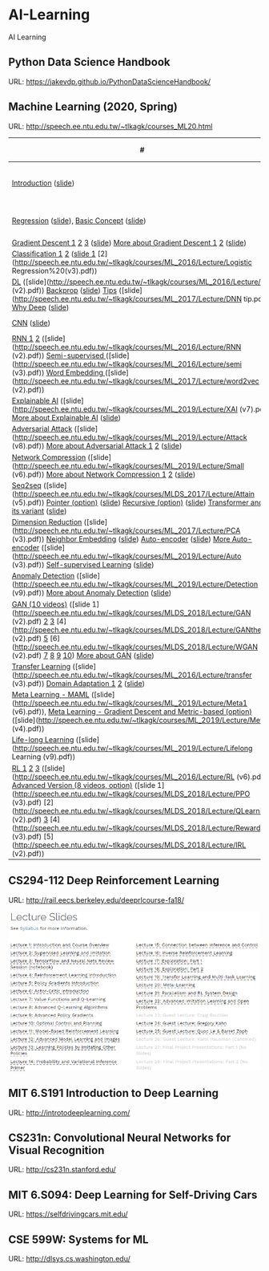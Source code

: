 # AI-Learning
AI Learning

## Python Data Science Handbook

URL: https://jakevdp.github.io/PythonDataScienceHandbook/

## Machine Learning (2020, Spring)

URL: http://speech.ee.ntu.edu.tw/~tlkagk/courses_ML20.html

| #                                                            | Notes                                                        | 作业说明                                                     | 作业示例                                                     |
| ------------------------------------------------------------ | ------------------------------------------------------------ | ------------------------------------------------------------ | ------------------------------------------------------------ |
| [Introduction](https://youtu.be/c9TwBeWAj_U) ([slide](http://speech.ee.ntu.edu.tw/~tlkagk/courses/ML2020/introduction.pdf)) | [1.引言](MachineLearning/1.引言.md) [2.学习导图](MachineLearning/2.学习导图.md) |                                                              |                                                              |
| [Regression](https://youtu.be/fegAeph9UaA) ([slide](http://speech.ee.ntu.edu.tw/~tlkagk/courses/ML2020/introduction.pdf)), [Basic Concept](https://youtu.be/D_S6y0Jm6dQ) ([slide](http://speech.ee.ntu.edu.tw/~tlkagk/courses/ML_2016/Lecture/Bias%20and%20Variance%20(v2).pdf)) | [3.回归](MachineLearning/3.回归.md) [4.误差](MachineLearning/4.误差.md) | [slide](https://docs.google.com/presentation/d/18MG1wSTTx8AentGnMfIRUp8ipo8bLpgAj16bJoqW-b0/edit#slide=id.g4cd6560e29_0_10) [video](https://youtu.be/QfU-qXINCvs) | [Regression](https://colab.research.google.com/drive/131sSqmrmWXfjFZ3jWSELl8cm0Ox5ah3C) [hw1](https://github.com/AndyFree96/AI-Learning/blob/master/MachineLearning/HWs/hw1/hw1.ipynb) |
| [Gradient Descent 1](https://youtu.be/fZAZUYEeIMg) [2](https://youtu.be/1_HBTJyWgNA) [3](https://youtu.be/wzPAInDF_gI) ([slide](http://speech.ee.ntu.edu.tw/~tlkagk/courses/ML_2016/Lecture/Gradient%20Descent%20(v2).pdf)) [More about Gradient Descent 1](https://youtu.be/4pUmZ8hXlHM) [2](https://youtu.be/e03YKGHXnL8) ([slide](http://speech.ee.ntu.edu.tw/~tlkagk/courses/ML2020/Optimization.pdf)) |                                                              |                                                              |                                                              |
| [Classification 1](https://youtu.be/fZAZUYEeIMg) [2](https://youtu.be/hSXFuypLukA) ([slide 1](http://speech.ee.ntu.edu.tw/~tlkagk/courses/ML_2016/Lecture/Classification%20\(v3\).pdf) [2](http://speech.ee.ntu.edu.tw/~tlkagk/courses/ML_2016/Lecture/Logistic Regression%20\(v3\).pdf)) |                                                              | [slide](https://docs.google.com/presentation/d/1dQVeHfIfUUWxMSg58frKBBeg2OD4N7SD0YP3LYMM7AA/edit?usp=sharing) [video](https://youtu.be/0_dbrUYoVow) | [Classification](https://colab.research.google.com/drive/1JaMKJU7hvnDoUfZjvUKzm9u-JLeX6B2C) |
| [DL](https://youtu.be/Dr-WRlEFefw) ([slide](http://speech.ee.ntu.edu.tw/~tlkagk/courses/ML_2016/Lecture/DL (v2).pdf)) [Backprop](https://youtu.be/ibJpTrp5mcE) ([slide](http://speech.ee.ntu.edu.tw/~tlkagk/courses/ML_2016/Lecture/BP.pdf)) [Tips](https://youtu.be/xki61j7z-30) ([slide](http://speech.ee.ntu.edu.tw/~tlkagk/courses/ML_2017/Lecture/DNN tip.pdf)) [Why Deep](https://youtu.be/XsC9byQkUH8) ([slide](http://speech.ee.ntu.edu.tw/~tlkagk/courses/ML_2017/Lecture/Why.pdf)) |                                                              |                                                              |                                                              |
| [CNN](https://youtu.be/FrKWiRv254g) ([slide](http://speech.ee.ntu.edu.tw/~tlkagk/courses/ML_2017/Lecture/CNN.pdf)) |                                                              | [slide](https://docs.google.com/presentation/d/1_6TJrFs3JGBsJpdRGLK1Fy_EiJlNvLm_lTZ9sjLsaKE/edit?usp=sharing) [video](https://youtu.be/L_ebtE4qk14) | [CNN](https://colab.research.google.com/drive/16a3G7Hh8Pv1X1PhZAUBEnZEkXThzDeHJ) |
| [RNN 1](https://www.youtube.com/watch?v=xCGidAeyS4M&feature=youtu.be) [2](https://www.youtube.com/watch?v=rTqmWlnwz_0&feature=youtu.be) ([slide](http://speech.ee.ntu.edu.tw/~tlkagk/courses/ML_2016/Lecture/RNN (v2).pdf)) [Semi-supervised  ](https://youtu.be/fX_guE7JNnY)([slide](http://speech.ee.ntu.edu.tw/~tlkagk/courses/ML_2016/Lecture/semi (v3).pdf)) [Word Embedding ](https://youtu.be/X7PH3NuYW0Q) ([slide](http://speech.ee.ntu.edu.tw/~tlkagk/courses/ML_2017/Lecture/word2vec (v2).pdf)) |                                                              | [slide](https://docs.google.com/presentation/d/1W5-D0hqchrkVgQxwNLBDlydamCHx5yetzmwbUiksBAA/edit?usp=sharing) [video](https://youtu.be/P1Lg5l5IPec) | [RNN](https://colab.research.google.com/drive/16d1Xox0OW-VNuxDn1pvy2UXFIPfieCb9) |
| [ Explainable AI](https://youtu.be/lnjrn3bF9lA) ([slide](http://speech.ee.ntu.edu.tw/~tlkagk/courses/ML_2019/Lecture/XAI (v7).pdf)) [More about Explainable AI](https://youtu.be/LsdiOt0wiWM) ([slide](https://docs.google.com/presentation/d/1oWsL_Yxp0P_l3OsiwMFOmVz02ZZJb86yYcndbUSL7Kc/edit?usp=sharing)) |                                                              | [slide](https://docs.google.com/presentation/d/1VClvgyilAvohextY0tM3gD7YemXGSUrzLV0E8RjDnMU/edit?usp=sharing) [video](https://youtu.be/HFyPZjB-Ex4) | [Explainable AI](https://colab.research.google.com/drive/1FbuTOevZTUO3IEVJLwSfwCdGnrBf3Qwv) |
| [Adversarial Attack](https://youtu.be/NI6yb0WgMBM) ([slide](http://speech.ee.ntu.edu.tw/~tlkagk/courses/ML_2019/Lecture/Attack (v8).pdf)) [More about Adversarial Attack 1](https://youtu.be/tfpKIZIWidA) [2](https://youtu.be/PaHhMlxFPyU) ([slide](https://docs.google.com/presentation/d/1uK9WBUsZtmux-GH5GjqJx8vUKwAY-NrjLHMR0FkSV7Y/edit?usp=sharing)) |                                                              | [slide](https://docs.google.com/presentation/d/1aQNgb0dA6aAplW3U8l1wxc6LDjo7gpEOyEL5zlLJwcg/edit?usp=sharing) [video](https://youtu.be/etW_kpTYetE) | [Adversarial Attack](https://colab.research.google.com/drive/1ePbuJwBwVsHkfztpXKjKuqaEZ3h27F_A) |
| [Network Compression](https://youtu.be/dPp8rCAnU_A) ([slide](http://speech.ee.ntu.edu.tw/~tlkagk/courses/ML_2019/Lecture/Small (v6).pdf)) [More about Network Compression 1](https://youtu.be/9CCn9uPfJ64) [2](https://youtu.be/w6gdV2_PtsE) ([slide](https://slides.com/arvinliu/model-compression)) |                                                              | [slide](https://docs.google.com/presentation/d/1n5gc0uk3ysoOzfH2kd56DJwj-BE6le_CXiBboK9g8Hk/edit?usp=sharing) [video](https://youtu.be/Y-a3CZI-wrM) | [Network Compression 1](https://colab.research.google.com/drive/1lJS0ApIyi7eZ2b3GMyGxjPShI8jXM2UC) [2](https://colab.research.google.com/drive/1iuEkPP-SvCopHEN9X6xiPA8E6eACbL5u) [3](https://colab.research.google.com/drive/1CIn-Qqn9LBz-0f71Skm4vmdTDnE17uwy) [4](https://colab.research.google.com/drive/1G1_I5xoxnX4xfLUmQjxCZKw40rRjjZMQ) |
| [Seq2seq](https://youtu.be/f1KUUz7v8g4) ([slide](http://speech.ee.ntu.edu.tw/~tlkagk/courses/MLDS_2017/Lecture/Attain (v5).pdf)) [Pointer (option)](https://youtu.be/VdOyqNQ9aww) ([slide](http://speech.ee.ntu.edu.tw/~tlkagk/courses/MLDS_2018/Lecture/Pointer.pdf)) [Recursive (option)](https://youtu.be/z0uOq2wEGcc) ([slide](http://speech.ee.ntu.edu.tw/~tlkagk/courses/MLDS_2018/Lecture/Recursive.pdf)) [Transformer and its variant](https://youtu.be/lluMBz5AoOg) ([slide](https://docs.google.com/presentation/d/1saF8O0TFQDTLmLpoeOPdsQylXimxyGp5yOMFNexEXkg/edit?usp=sharing)) |                                                              | [slide](https://docs.google.com/presentation/d/1xshFEjpgRgpB-lZNbdRV_BNP0rmh5sAnz4eZHgS5Cs0/edit?usp=sharing) [video](https://youtu.be/-g6eg7Pv8uA) | [Seq2seq](https://colab.research.google.com/drive/11iwJbQv9iScRo6kGP7YfyHaaorlHhzMT) |
| [Dimension Reduction](https://youtu.be/iwh5o_M4BNU) ([slide](http://speech.ee.ntu.edu.tw/~tlkagk/courses/ML_2017/Lecture/PCA (v3).pdf)) [Neighbor Embedding](https://youtu.be/GBUEjkpoxXc) ([slide](http://speech.ee.ntu.edu.tw/~tlkagk/courses/ML_2017/Lecture/TSNE.pdf)) [Auto-encoder](https://youtu.be/Tk5B4seA-AU) ([slide](http://speech.ee.ntu.edu.tw/~tlkagk/courses/ML_2017/Lecture/auto.pdf)) [More Auto-encoder](https://youtu.be/6ZWu4L7XOiQ) ([slide](http://speech.ee.ntu.edu.tw/~tlkagk/courses/ML_2019/Lecture/Auto (v3).pdf)) [Self-supervised Learning](https://www.youtube.com/watch?v=ZGnKfoUb7h8) ([slide](https://docs.google.com/presentation/d/1qq8t8a3decJfJyA6t9wCRJfNDkvAnbg1WxTFvx0hG4g/edit?usp=sharing)) |                                                              | [slide](https://docs.google.com/presentation/d/1ULbTKqn7ikFOTU-r0DoqAca6lej3QmLWwORfcr-0F3o/edit?usp=sharing) [video](https://youtu.be/2g5VmgRBiM0) | [Unsupervised Learning](https://colab.research.google.com/drive/1sHOS6NFIBW5aZGz5RePyexFe28MvaPU6#scrollTo=w8WjVvaONQ-m) |
| [Anomaly Detection](https://youtu.be/gDp2LXGnVLQ) ([slide](http://speech.ee.ntu.edu.tw/~tlkagk/courses/ML_2019/Lecture/Detection (v9).pdf)) [More about Anomaly Detection](https://youtu.be/-C8RUrWb7F8) ([slide](https://docs.google.com/presentation/d/1kpAp9k_cDJ-lGASgsY4VGKy7Q8oab3nbn0P8e9pN6lk/edit?usp=sharing)) |                                                              | [slide](https://docs.google.com/presentation/d/1kvYOBycYRs9P-nWrlZNnwmdnnAO6w69jKjCxmTRlNqU/edit?usp=sharing) [video](https://youtu.be/gJSwigETXDs) | [Anomaly Detection](https://colab.research.google.com/drive/12D52GgTwb4k75mRCSM_y8ykqHvqk_gOJ) |
| [ GAN (10 videos)](https://www.youtube.com/watch?v=DQNNMiAP5lw&list=PLJV_el3uVTsMq6JEFPW35BCiOQTsoqwNw) ([slide 1](http://speech.ee.ntu.edu.tw/~tlkagk/courses/MLDS_2018/Lecture/GAN (v2).pdf) [2](http://speech.ee.ntu.edu.tw/~tlkagk/courses/MLDS_2018/Lecture/CGAN.pdf) [3](http://speech.ee.ntu.edu.tw/~tlkagk/courses/MLDS_2018/Lecture/CycleGAN.pdf) [4](http://speech.ee.ntu.edu.tw/~tlkagk/courses/MLDS_2018/Lecture/GANtheory (v2).pdf) [5](http://speech.ee.ntu.edu.tw/~tlkagk/courses/MLDS_2018/Lecture/fGAN.pdf) [6](http://speech.ee.ntu.edu.tw/~tlkagk/courses/MLDS_2018/Lecture/WGAN (v2).pdf) [7](http://speech.ee.ntu.edu.tw/~tlkagk/courses/MLDS_2018/Lecture/GANfeature.pdf) [8](http://speech.ee.ntu.edu.tw/~tlkagk/courses/MLDS_2018/Lecture/PhotoEditing.pdf) [9](http://speech.ee.ntu.edu.tw/~tlkagk/courses/MLDS_2018/Lecture/GANSeqNew.pdf) [10](http://speech.ee.ntu.edu.tw/~tlkagk/courses/MLDS_2018/Lecture/GANEvaluation.pdf)) [More about GAN](https://youtu.be/hTNE8iFXEMU) ([slide](https://docs.google.com/presentation/d/1ij3aOHl4Jf5zKwL6NewXCZvC5kVsiU-pMHFBNXsqyYA/edit?usp=sharing)) |                                                              | [slide](https://docs.google.com/presentation/d/1uiyajjlvamCqbXscMbcZC5mqqC138jDPEapAjDuXHTM/edit?usp=sharing) [video](https://youtu.be/ByguarFA8GU) | [GAN](https://colab.research.google.com/drive/1JYY_HHtVSSOLixZfLwkxiWTRdPHJCS2t) |
| [Transfer Learning](https://youtu.be/qD6iD4TFsdQ) ([slide](http://speech.ee.ntu.edu.tw/~tlkagk/courses/ML_2016/Lecture/transfer (v3).pdf)) [Domain Adaptation 1](https://youtu.be/gvfLq4sPW4k) [2](https://youtu.be/-DQBMAULXX8) ([slide](https://drive.google.com/file/d/15wlfUtTmnb4cEAHZtNJ9_jJE26nSNhAX/view?usp=sharing)) |                                                              | [slide](https://docs.google.com/presentation/d/1EdSZBRQqJhvpS9-x1pASnO5P4-O-j-_OPIf7KytcGmg/edit?usp=sharing) [video](https://youtu.be/mX4mJQO2S5U) | [Transfer Learning](https://colab.research.google.com/drive/1cTdIDT_fsBWGbaljhPSmBI6gwkw-tQ2H) |
| [Meta Learning - MAML](https://youtu.be/EkAqYbpCYAc) ([slide](http://speech.ee.ntu.edu.tw/~tlkagk/courses/ML_2019/Lecture/Meta1 (v6).pdf)), [Meta Learning - Gradient Descent and Metric-based (option)](https://youtu.be/NjZygLDXxjg) ([slide](http://speech.ee.ntu.edu.tw/~tlkagk/courses/ML_2019/Lecture/Meta2 (v4).pdf)) |                                                              | [slide](https://docs.google.com/presentation/d/1nqZBCsDWbq-a892py5LoqESNkUCRMFvIc_q2iaAxD_w/edit?usp=sharing) [video 1](https://youtu.be/JtUMoR4CQEI) [2](https://youtu.be/CzkuNX5Ijdk) [3](https://youtu.be/kqu3S7M_esE) | [Meta 1](https://colab.research.google.com/drive/1MFJwRdOTefd6UOYRsNjdc7BWuB7Qe3lY) [2](https://colab.research.google.com/drive/1OcF5TQCCd7WNK0cbXyzYxAzWpMKW_r8B) |
| [Life-long Learning](https://youtu.be/7qT5P9KJnWo) ([slide](http://speech.ee.ntu.edu.tw/~tlkagk/courses/ML_2019/Lecture/Lifelong Learning (v9).pdf)) |                                                              | [slide](https://docs.google.com/presentation/d/13JmcOZ9i_m5xJbRBKNMAKE1fIzGhyaeLck3frY0B2xY/edit?usp=sharing) [video](https://youtu.be/B2b2k_UihEc) | [Life-long](https://colab.research.google.com/drive/110YbEQbibXaFWPoDKEP3ZKPuyEzFap6U#scrollTo=LD5roJkIvoRj) |
| [RL 1](https://youtu.be/W8XF3ME8G2I) [2](https://youtu.be/y8UPGr36ccI) [3](https://youtu.be/2-JNBzCq77c) ([slide](http://speech.ee.ntu.edu.tw/~tlkagk/courses/ML_2016/Lecture/RL (v6).pdf)) [Advanced Version (8 videos, option)](https://www.youtube.com/watch?v=z95ZYgPgXOY&list=PLJV_el3uVTsODxQFgzMzPLa16h6B8kWM_) ([slide 1](http://speech.ee.ntu.edu.tw/~tlkagk/courses/MLDS_2018/Lecture/PPO (v3).pdf) [2](http://speech.ee.ntu.edu.tw/~tlkagk/courses/MLDS_2018/Lecture/QLearning (v2).pdf) [3](http://speech.ee.ntu.edu.tw/~tlkagk/courses/MLDS_2018/Lecture/AC.pdf) [4](http://speech.ee.ntu.edu.tw/~tlkagk/courses/MLDS_2018/Lecture/Reward (v3).pdf) [5](http://speech.ee.ntu.edu.tw/~tlkagk/courses/MLDS_2018/Lecture/IRL (v2).pdf)) |                                                              | [slide](https://docs.google.com/presentation/d/1_KtX0PxZhzOqi1fJXdh2QW8GOFMcRu4NRn3uwo0FuDg/edit?usp=sharing) [video](https://youtu.be/NHvSxdrDtfw) | [RL](https://colab.research.google.com/drive/1Q5H0NI5b_NrT1ZUxEuFMd8ASTbow55Qj) |

## CS294-112 Deep Reinforcement Learning

URL: http://rail.eecs.berkeley.edu/deeprlcourse-fa18/

![](./Images/2.png)



## MIT 6.S191 Introduction to Deep Learning

URL: http://introtodeeplearning.com/



## CS231n: Convolutional Neural Networks for Visual Recognition

URL: http://cs231n.stanford.edu/



## MIT 6.S094: Deep Learning for Self-Driving Cars

URL: https://selfdrivingcars.mit.edu/



## CSE 599W: Systems for ML

URL: http://dlsys.cs.washington.edu/
